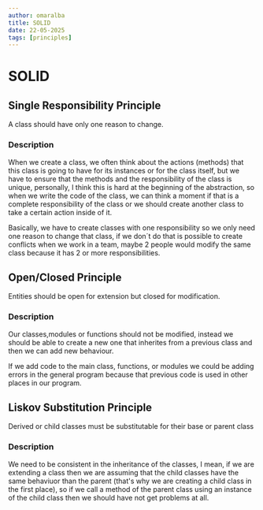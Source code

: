```yaml
---
author: omaralba
title: SOLID
date: 22-05-2025
tags: [principles]
---
```


# SOLID

## Single Responsibility Principle

A class should have only one reason to change.

### Description

When we create a class, we often think about the actions (methods) that this class is
going to have for its instances or for the class itself, but we have to ensure
that the methods and the responsibility of the class is unique, personally, I
think this is hard at the beginning of the abstraction, so when we write the
code of the class, we can think a moment if that is a complete responsibility of
the class or we should create another class to take a certain action inside of it. 


Basically, we have to create classes with one responsibility so we only need one
reason to change that class, if we don´t do that is possible to create conflicts
when we work in a team, maybe 2 people would modify the same class because it
has 2 or more responsibilities. 


## Open/Closed Principle

Entities should be open for extension but closed for modification.

### Description

Our classes,modules or functions should not be modified, instead we should be
able to create a new one that inherites from a previous class and then we can
add new behaviour.

If we add code to the main class, functions, or modules we could be adding errors
in the general program because that previous code is used in other places in our
program.


## Liskov Substitution Principle

Derived or child classes must be substitutable for their base or parent class

### Description

We need to be consistent in the inheritance of the classes, I mean, if we are
extending a class then we are assuming that the child classes have the same
behaviuor than the parent (that's why we are creating a child class in the first place),
so if we call a method of the parent class using an instance of the child class
then we should have not get problems at all. 



